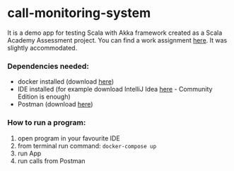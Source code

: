 # call-monitoring-system

It is a demo app for testing Scala with Akka framework created as a Scala Academy Assessment project. You can find a work 
assignment [here](https://hotovo.jira.com/wiki/spaces/HTO/pages/3960995859/Scala+Academy+Assessment+project). It was slightly
accommodated.

### Dependencies needed:
- docker installed (download [here](https://www.docker.com/products/docker-desktop/))
- IDE installed (for example download IntelliJ Idea [here](https://www.jetbrains.com/idea/download/?fromIDE=#section=windows) - Community Edition is enough)
- Postman (download [here](https://www.postman.com/downloads/))

### How to run a program:

1. open program in your favourite IDE
2. from terminal run command: `docker-compose up`
3. run App
4. run calls from Postman

